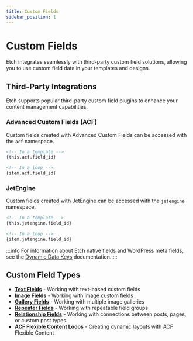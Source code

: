 ```yaml
---
title: Custom Fields
sidebar_position: 1
---
```


# Custom Fields

Etch integrates seamlessly with third-party custom field solutions, allowing you to use custom field data in your templates and designs.

## Third-Party Integrations

Etch supports popular third-party custom field plugins to enhance your content management capabilities.

### Advanced Custom Fields (ACF)

Custom fields created with Advanced Custom Fields can be accessed with the `acf` namespace.

```html
<!-- In a template -->
{this.acf.field_id}

<!-- In a loop -->
{item.acf.field_id}
```

### JetEngine

Custom fields created with JetEngine can be accessed with the `jetengine` namespace.

```html
<!-- In a template -->
{this.jetengine.field_id}

<!-- In a loop -->
{item.jetengine.field_id}
```

:::info 
For information about Etch native fields and WordPress meta fields, see the [Dynamic Data Keys](/dynamic-data/dynamic-data-keys) documentation.
:::

## Custom Field Types

- **[Text Fields](./text-fields.md)** - Working with text-based custom fields
- **[Image Fields](./image-fields.md)** - Working with image custom fields
- **[Gallery Fields](./gallery-fields.md)** - Working with multiple image galleries
- **[Repeater Fields](./repeater-fields.md)** - Working with repeatable field groups
- **[Relationship Fields](./relationship-fields.md)** - Working with connections between posts, pages, or custom post types
- **[ACF Flexible Content Loops](./flexible-content-fields.md)** - Creating dynamic layouts with ACF Flexible Content
